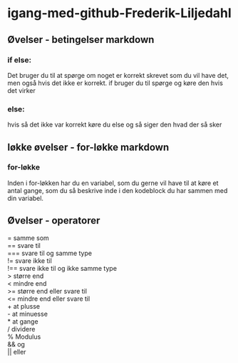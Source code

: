 # igang-med-github-Frederik-Liljedahl
## Øvelser - betingelser markdown
### if else:
Det bruger du til at spørge om noget er korrekt skrevet som du vil have det, men også hvis det ikke er korrekt.
if bruger du til spørge og køre den hvis det virker
### else:
hvis så det ikke var korrekt køre du else og så siger den hvad der så sker
## løkke øvelser - for-løkke markdown
### for-løkke
Inden i for-løkken har du en variabel, som du gerne vil have til at køre et antal gange, som du så beskrive inde i den kodeblock du har sammen med din variabel.
## Øvelser - operatorer
<p>= samme som <br>
== svare til <br>
=== svare til og samme type <br>
!= svare ikke til <br>
!== svare ikke til og ikke samme type <br>
> større end <br>
< mindre end <br>
>= større end eller svare til <br>
<= mindre end eller svare til <br>
+ at plusse <br>
- at minuesse <br>
* at gange <br>
/ dividere <br>
% Modulus <br>
&& og <br>
|| eller </p
